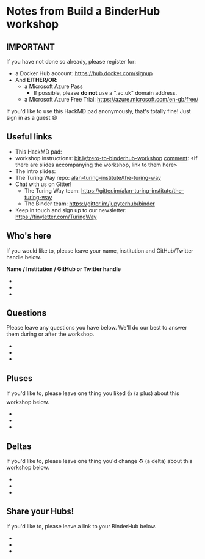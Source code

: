 # Notes from Build a BinderHub workshop

[comment]: <Placeholder for the date, time, name and location of the workshop or conference.>

## IMPORTANT

If you have not done so already, please register for:

[comment]: <Select either the Azure Pass or Free Trial depending on Microsoft support at the event>
[comment]: <A platform such as Slack may be a good way to collect emails for the Azure Pass. Link to the appropriate channel here.>

* a Docker Hub account: <https://hub.docker.com/signup>
* And **EITHER/OR**:
  * a Microsoft Azure Pass
    * If possible, please **do not** use a ".ac.uk" domain address.
  * a Microsoft Azure Free Trial: <https://azure.microsoft.com/en-gb/free/>

If you'd like to use this HackMD pad anonymously, that's totally fine! Just sign in as a guest :smile:

## Useful links

[comment]: <It's useful to create a short bit.ly link for the hackmd pad>
* This HackMD pad:
* workshop instructions: [bit.ly/zero-to-binderhub-workshop](https://bit.ly/zero-to-binderhub-workshop)
[comment]: <If there are slides accompanying the workshop, link to them here>
* The intro slides:
* The Turing Way repo: [alan-turing-institute/the-turing-way](https://github.com/alan-turing-institute/the-turing-way)
* Chat with us on Gitter!
  * The Turing Way team: <https://gitter.im/alan-turing-institute/the-turing-way>
  * The Binder team: <https://gitter.im/jupyterhub/binder>
* Keep in touch and sign up to our newsletter: <https://tinyletter.com/TuringWay>

## Who's here

If you would like to, please leave your name, institution and GitHub/Twitter handle below.

**Name / Institution / GitHub or Twitter handle**

*
*
*

## Questions

Please leave any questions you have below. We'll do our best to answer them during or after the workshop.

*
*
*

## Pluses

If you'd like to, please leave one thing you liked :+1: (a plus) about this workshop below.

*
*
*

## Deltas

If you'd like to, please leave one thing you'd change :recycle: (a delta) about this workshop below.

*
*
*

## Share your Hubs!

If you'd like to, please leave a link to your BinderHub below.

*
*
*
